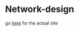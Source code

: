 # Network-design

go [here](https://eal-it-technology.github.io/Network-design) for the actual site
